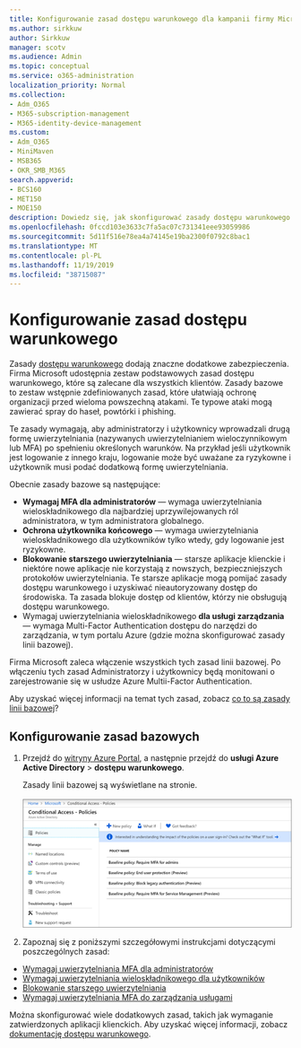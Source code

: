 ```yaml
---
title: Konfigurowanie zasad dostępu warunkowego dla kampanii firmy Microsoft 365
ms.author: sirkkuw
author: Sirkkuw
manager: scotv
ms.audience: Admin
ms.topic: conceptual
ms.service: o365-administration
localization_priority: Normal
ms.collection:
- Adm_O365
- M365-subscription-management
- M365-identity-device-management
ms.custom:
- Adm_O365
- MiniMaven
- MSB365
- OKR_SMB_M365
search.appverid:
- BCS160
- MET150
- MOE150
description: Dowiedz się, jak skonfigurować zasady dostępu warunkowego dla kampanii firmy Microsoft 365.
ms.openlocfilehash: 0fccd103e3633c7fa5ac07c731341eee93059986
ms.sourcegitcommit: 5d11f516e78ea4a74145e19ba2300f0792c8bac1
ms.translationtype: MT
ms.contentlocale: pl-PL
ms.lasthandoff: 11/19/2019
ms.locfileid: "38715087"
---
```

# <a name="set-up-conditional-access-policies"></a>Konfigurowanie zasad dostępu warunkowego

Zasady [dostępu warunkowego](https://docs.microsoft.com/azure/active-directory/conditional-access/overview) dodają znaczne dodatkowe zabezpieczenia. Firma Microsoft udostępnia zestaw podstawowych zasad dostępu warunkowego, które są zalecane dla wszystkich klientów. Zasady bazowe to zestaw wstępnie zdefiniowanych zasad, które ułatwiają ochronę organizacji przed wieloma powszechną atakami. Te typowe ataki mogą zawierać spray do haseł, powtórki i phishing.

Te zasady wymagają, aby administratorzy i użytkownicy wprowadzali drugą formę uwierzytelniania (nazywanych uwierzytelnianiem wieloczynnikowym lub MFA) po spełnieniu określonych warunków. Na przykład jeśli użytkownik jest logowanie z innego kraju, logowanie może być uważane za ryzykowne i użytkownik musi podać dodatkową formę uwierzytelniania. 

Obecnie zasady bazowe są następujące:
- **Wymagaj MFA dla administratorów** — wymaga uwierzytelniania wieloskładnikowego dla najbardziej uprzywilejowanych ról administratora, w tym administratora globalnego.
- **Ochrona użytkownika końcowego** — wymaga uwierzytelniania wieloskładnikowego dla użytkowników tylko wtedy, gdy logowanie jest ryzykowne. 
- **Blokowanie starszego uwierzytelniania** — starsze aplikacje klienckie i niektóre nowe aplikacje nie korzystają z nowszych, bezpieczniejszych protokołów uwierzytelniania. Te starsze aplikacje mogą pomijać zasady dostępu warunkowego i uzyskiwać nieautoryzowany dostęp do środowiska. Ta zasada blokuje dostęp od klientów, którzy nie obsługują dostępu warunkowego. 
- Wymagaj uwierzytelniania wieloskładnikowego **dla usługi zarządzania** — wymaga Multi-Factor Authentication dostępu do narzędzi do zarządzania, w tym portalu Azure (gdzie można skonfigurować zasady linii bazowej). 

Firma Microsoft zaleca włączenie wszystkich tych zasad linii bazowej. Po włączeniu tych zasad Administratorzy i użytkownicy będą monitowani o zarejestrowanie się w usłudze Azure Multii-Factor Authentication.

Aby uzyskać więcej informacji na temat tych zasad, zobacz [co to są zasady linii bazowej](https://docs.microsoft.com/azure/active-directory/conditional-access/concept-baseline-protection)?


## <a name="set-up-baseline-policies"></a>Konfigurowanie zasad bazowych

1. Przejdź do [witryny Azure Portal](https://portal.azure.com), a następnie przejdź do **usługi Azure Active Directory** \> **dostępu warunkowego**.
    
    Zasady linii bazowej są wyświetlane na stronie. <br/> <br/>
    ![Strona, która zawiera listę zasad bazowych dla dostępu warunkowego.](media/baslinepolicies.png)
1. Zapoznaj się z poniższymi szczegółowymi instrukcjami dotyczącymi poszczególnych zasad:

  - [Wymagaj uwierzytelniania MFA dla administratorów](https://docs.microsoft.com/azure/active-directory/conditional-access/howto-baseline-protect-administrators)
- [Wymagaj uwierzytelniania wieloskładnikowego dla użytkowników](https://docs.microsoft.com/azure/active-directory/conditional-access/howto-baseline-protect-end-users)  
 - [Blokowanie starszego uwierzytelniania](https://docs.microsoft.com/azure/active-directory/conditional-access/howto-baseline-protect-legacy-auth)
  - [Wymagaj uwierzytelniania MFA do zarządzania usługami](https://docs.microsoft.com/azure/active-directory/conditional-access/howto-baseline-protect-azure)

Można skonfigurować wiele dodatkowych zasad, takich jak wymaganie zatwierdzonych aplikacji klienckich. Aby uzyskać więcej informacji, zobacz [dokumentację dostępu warunkowego](https://docs.microsoft.com/azure/active-directory/conditional-access/).
